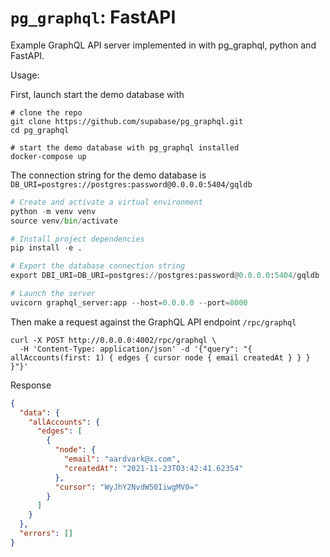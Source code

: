# `pg_graphql`: FastAPI

Example GraphQL API server implemented in with pg_graphql, python and FastAPI.


Usage:

First, launch start the demo database with
```shell
# clone the repo
git clone https://github.com/supabase/pg_graphql.git
cd pg_graphql

# start the demo database with pg_graphql installed
docker-compose up
```

The connection string for the demo database is `DB_URI=postgres://postgres:password@0.0.0.0:5404/gqldb`


```python
# Create and activate a virtual environment
python -m venv venv
source venv/bin/activate

# Install project dependencies
pip install -e .

# Export the database connection string
export DBI_URI=DB_URI=postgres://postgres:password@0.0.0.0:5404/gqldb

# Launch the server
uvicorn graphql_server:app --host=0.0.0.0 --port=8000
```

Then make a request against the GraphQL API endpoint `/rpc/graphql`

```shell
curl -X POST http://0.0.0.0:4002/rpc/graphql \
  -H 'Content-Type: application/json' -d '{"query": "{ allAccounts(first: 1) { edges { cursor node { email createdAt } } } }"}'
```

Response
```json
{
  "data": {
    "allAccounts": {
      "edges": [
        {
          "node": {
            "email": "aardvark@x.com",
            "createdAt": "2021-11-23T03:42:41.62354"
          },
          "cursor": "WyJhY2NvdW50IiwgMV0="
        }
      ]
    }
  },
  "errors": []
}
```
